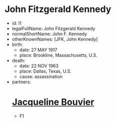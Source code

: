# John Fitzgerald Kennedy
- id: I1
- legalFullName: John Fitzgerald Kennedy
- normalShortName: John F. Kennedy
- otherKnownNames: [JFK, John Kennedy]
- birth:
  - date: 27 MAY 1917
  - place: Brookline, Massachusetts, U.S.
- death:
  - date: 22 NOV 1963
  - place: Dallas, Texas, U.S.
  - cause: assassination
- partners:
  # [Jacqueline Bouvier](https://github.com/ameros/genyaml/tree/main/examples/kennedy/individuals/Jacqueline-Bouvier)
  - F1
